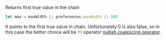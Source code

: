 Returns first true value in the chain

```js
let max = maxWidth || preferences.maxWidth || 500
```

It points to the first true value in chain. Unfortunately 0 is also false, so in this case the better choice will be `??` operator [nullish coalescing operator](nullish-coalescing.md).